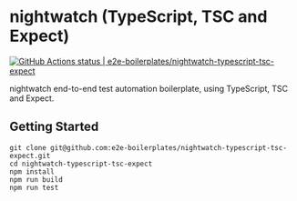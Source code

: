 # nightwatch (TypeScript, TSC and Expect)

[![GitHub Actions status | e2e-boilerplates/nightwatch-typescript-tsc-expect](https://github.com/e2e-boilerplates/nightwatch-typescript-tsc-expect/workflows/nightwatch-typescript-tsc-expect/badge.svg)](https://github.com/e2e-boilerplates/nightwatch-typescript-tsc-expect/actions?workflow=nightwatch-typescript-tsc-expect)

nightwatch end-to-end test automation boilerplate, using TypeScript, TSC and Expect.

## Getting Started

    git clone git@github.com:e2e-boilerplates/nightwatch-typescript-tsc-expect.git
    cd nightwatch-typescript-tsc-expect
    npm install
    npm run build
    npm run test
